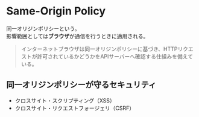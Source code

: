 # Same-Origin Policy

同一オリジンポリシーという。  
影響範囲としては**ブラウザ**が通信を行うときに適用される。  
>インターネットブラウザは同一オリジンポリシーに基づき、HTTPリクエストが許可されているかどうかをAPIサーバーへ確認する仕組みを備えている。

## 同一オリジンポリシーが守るセキュリティ

- クロスサイト・スクリプティング（XSS）
- クロスサイト・リクエストフォージェリ（CSRF）

